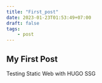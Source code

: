 ```yaml
---
title: "First_post"
date: 2023-01-23T01:53:49+07:00
draft: false
tags:
    - post
---
```


## My First Post

Testing Static Web with HUGO SSG
